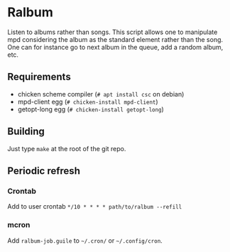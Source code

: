 # Ralbum

Listen to albums rather than songs. This script allows one to manipulate mpd
considering the album as the standard element rather than the song. One can for
instance go to next album in the queue, add a random album, etc.

## Requirements
* chicken scheme compiler (`# apt install csc` on debian)
* mpd-client egg (`# chicken-install mpd-client`)
* getopt-long egg (`# chicken-install getopt-long`)

## Building
Just type `make` at the root of the git repo.

## Periodic refresh
### Crontab
Add to user crontab
``` */10 * * * * path/to/ralbum --refill ```

### mcron
Add `ralbum-job.guile` to `~/.cron/` or `~/.config/cron`.
